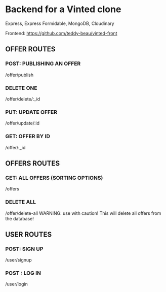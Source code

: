 # Backend for a Vinted clone

Express, Express Formidable, MongoDB, Cloudinary

Frontend: https://github.com/teddy-beau/vinted-front

## OFFER ROUTES

### POST: PUBLISHING AN OFFER

/offer/publish

### DELETE ONE

/offer/delete/:\_id

### PUT: UPDATE OFFER

/offer/update/:id

### GET: OFFER BY ID

/offer/:\_id

## OFFERS ROUTES

### GET: ALL OFFERS (SORTING OPTIONS)

/offers

### DELETE ALL

/offer/delete-all
WARNING: use with caution! This will delete all offers from the database!

## USER ROUTES

### POST: SIGN UP

/user/signup

### POST : LOG IN

/user/login
